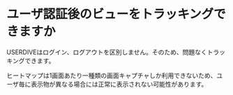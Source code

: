 # ユーザ認証後のビューをトラッキングできますか

USERDIVEはログイン、ログアウトを区別しません。そのため、問題なくトラッキングできます。

ヒートマップは1画面あたり一種類の画面キャプチャしか利用できないため、ユーザ毎に表示物が異なる場合には正常に表示されない可能性があります。
